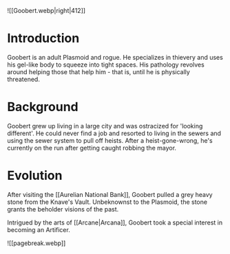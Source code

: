 ![[Goobert.webp|right|412]]


# Introduction
Goobert is an adult Plasmoid and rogue. He specializes in thievery and uses his gel-like body to squeeze into tight spaces. His pathology revolves around helping those that help him - that is, until he is physically threatened.

# Background
Goobert grew up living in a large city and was ostracized for 'looking different'. He could never find a job and resorted to living in the sewers and using the sewer system to pull off heists. After a heist-gone-wrong, he's currently on the run after getting caught robbing the mayor.

# Evolution
After visiting the [[Aurelian National Bank]], Goobert pulled a grey heavy stone from the Knave's Vault. Unbeknownst to the Plasmoid, the stone grants the beholder visions of the past.

Intrigued by the arts of [[Arcane|Arcana]], Goobert took a special interest in becoming an Artificer.

![[pagebreak.webp]]